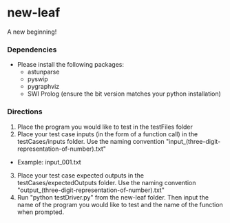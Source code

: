 # new-leaf
A new beginning!

### Dependencies
* Please install the following packages:
  * astunparse
  * pyswip
  * pygraphviz
  * SWI Prolog (ensure the bit version matches your python installation)
  
### Directions
1. Place the program you would like to test in the testFiles folder
2. Place your test case inputs (in the form of a function call) in the testCases/inputs folder. Use the naming convention "input_(three-digit-representation-of-number).txt"
  * Example: input_001.txt
3. Place your test case expected outputs in the testCases/expectedOutputs folder. Use the naming convention "output_(three-digit-representation-of-number).txt"
4. Run "python testDriver.py" from the new-leaf folder. Then input the name of the program you would like to test and the name of the function when prompted.
